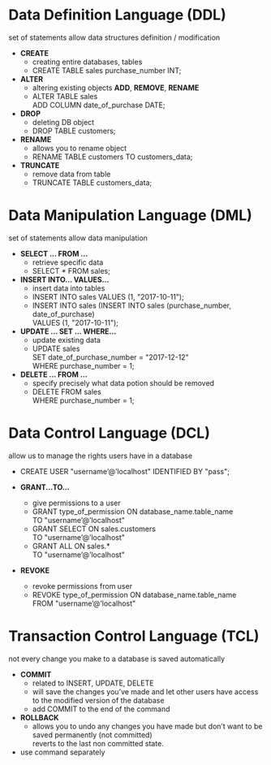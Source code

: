# Data Definition Language (DDL)

set of statements allow data structures definition / modification

-  **CREATE**
   -  creating entire databases, tables
   -  CREATE TABLE sales purchase_number INT;
-  **ALTER**
   -  altering existing objects **ADD**, **REMOVE**, **RENAME**
   -  ALTER TABLE sales  
      ADD COLUMN date_of_purchase DATE;
-  **DROP**
   -  deleting DB object
   -  DROP TABLE customers;
-  **RENAME**
   -  allows you to rename object
   -  RENAME TABLE customers TO customers_data;
-  **TRUNCATE**
   -  remove data from table
   -  TRUNCATE TABLE customers_data;

# Data Manipulation Language (DML)

set of statements allow data manipulation

-  **SELECT ... FROM ...**
   -  retrieve specific data
   -  SELECT \* FROM sales;
-  **INSERT INTO... VALUES...**
   -  insert data into tables
   -  INSERT INTO sales VALUES (1, "2017-10-11");
   -  INSERT INTO sales (INSERT INTO sales (purchase_number, date_of_purchase)  
      VALUES (1, "2017-10-11");
-  **UPDATE ... SET ... WHERE...**
   -  update existing data
   -  UPDATE sales  
      SET date_of_purchase_number = "2017-12-12"  
      WHERE purchase_number = 1;
-  **DELETE ... FROM ...**
   -  specify precisely what data potion should be removed
   -  DELETE FROM sales  
      WHERE purchase_number = 1;

# Data Control Language (DCL)

allow us to manage the rights users have in a database

-  CREATE USER "username’@’localhost" IDENTIFIED BY "pass";

-  **GRANT...TO...**
   -  give permissions to a user
   -  GRANT type_of_permission ON database_name.table_name  
      TO "username’@’localhost"
   -  GRANT SELECT ON sales.customers  
      TO "username’@’localhost"
   -  GRANT ALL ON sales.\*  
      TO "username’@’localhost"
-  **REVOKE**
   -  revoke permissions from user
   -  REVOKE type_of_permission ON database_name.table_name  
      FROM "username’@’localhost"

# Transaction Control Language (TCL)

not every change you make to a database is saved automatically

-  **COMMIT**
   -  related to INSERT, UPDATE, DELETE
   -  will save the changes you’ve made and let other users have access to the modified version of the
      database
   -  add COMMIT to the end of the command
-  **ROLLBACK**
   -  allows you to undo any changes you have made but don’t want to be
      saved permanently (not committed)  
      reverts to the last non committed state.
-  use command separately
